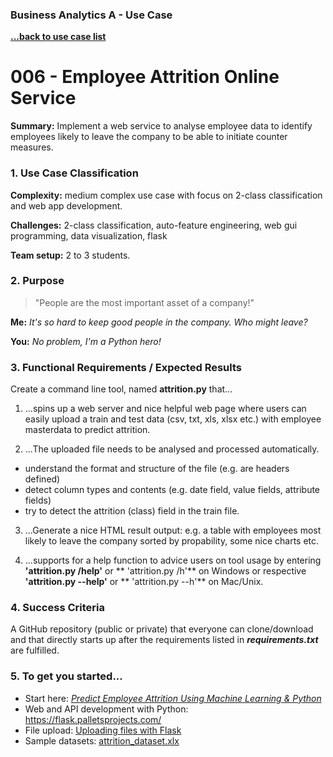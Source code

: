 ### Business Analytics A - Use Case
**[...back to use case list](/../../blob/main/README.md)**

# 006 - Employee Attrition Online Service
**Summary:** Implement a web service to analyse employee data to identify employees 
likely to leave the company to be able to initiate counter measures. 

### 1. Use Case Classification
**Complexity:**  medium complex use case with focus on 
2-class classification and web app development. 

**Challenges:** 2-class classification, auto-feature engineering,
web gui programming, data visualization, flask

**Team setup:** 2 to 3 students.

### 2. Purpose
> "People are the most important asset of a company!"

**Me:** *It's so hard to keep good people in the company. Who might leave?*   

**You:** *No problem, I'm a Python hero!*


### 3. Functional Requirements / Expected Results
Create a command line tool, named **attrition.py** that... 

1. ...spins up a web server and nice helpful web page where users can easily 
   upload a train and test data (csv, txt, xls, xlsx etc.) with employee masterdata 
   to predict attrition. 


2. ...The uploaded file needs to be analysed and processed automatically.
  - understand the format and structure of the file (e.g. are headers defined)
  - detect column types and contents (e.g. date field, value fields, attribute 
    fields)
  - try to detect the attrition (class) field in the train file.
    

3. ...Generate a nice HTML result output: e.g. a table with employees most 
   likely to leave the company sorted by propability, some nice charts etc.
   
  
4. ...supports for a help function to advice users on tool usage by entering 
   **'attrition.py /help'** or ** 'attrition.py /h'** on Windows or respective
   **'attrition.py --help'** or  ** 'attrition.py --h'** on Mac/Unix.


### 4. Success Criteria
A GitHub repository (public or private) that everyone can clone/download and that
directly starts up after the requirements listed in ***requirements.txt*** are fulfilled.

### 5. To get you started...
 - Start here: *[Predict Employee Attrition Using Machine Learning & Python](https://medium.com/analytics-vidhya/predict-employee-attrition-a34e2c5a972d)*
 - Web and API development with Python: https://flask.palletsprojects.com/  
 - File upload: [Uploading files with Flask](https://pythonbasics.org/flask-upload-file/)
 - Sample datasets: [attrition_dataset.xlx](attrition_dataset.xlx)

 

